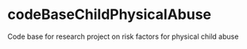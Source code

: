 # codeBaseChildPhysicalAbuse
Code base for research project on risk factors for physical child abuse
